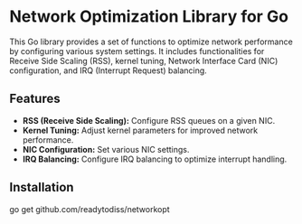 # Network Optimization Library for Go

This Go library provides a set of functions to optimize network performance by configuring various system settings. It includes functionalities for Receive Side Scaling (RSS), kernel tuning, Network Interface Card (NIC) configuration, and IRQ (Interrupt Request) balancing.

## Features

- **RSS (Receive Side Scaling):** Configure RSS queues on a given NIC.
- **Kernel Tuning:** Adjust kernel parameters for improved network performance.
- **NIC Configuration:** Set various NIC settings.
- **IRQ Balancing:** Configure IRQ balancing to optimize interrupt handling.

## Installation 
go get github.com/readytodiss/networkopt
